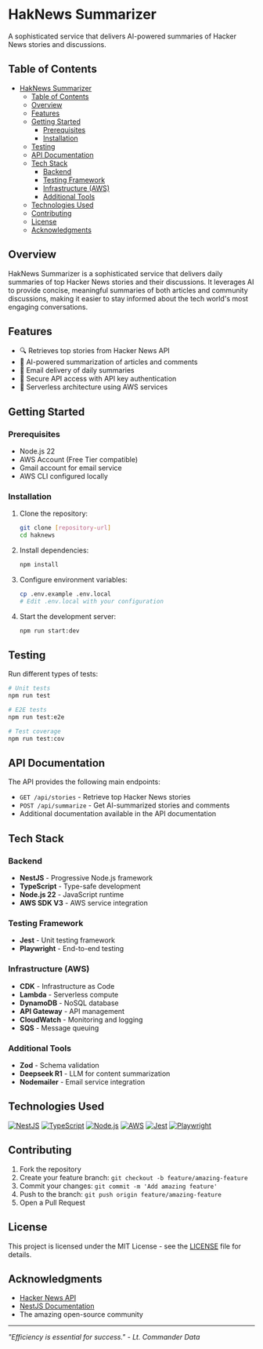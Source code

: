 # HakNews Summarizer

A sophisticated service that delivers AI-powered summaries of Hacker News stories and discussions.

## Table of Contents

- [HakNews Summarizer](#haknews-summarizer)
  - [Table of Contents](#table-of-contents)
  - [Overview](#overview)
  - [Features](#features)
  - [Getting Started](#getting-started)
    - [Prerequisites](#prerequisites)
    - [Installation](#installation)
  - [Testing](#testing)
  - [API Documentation](#api-documentation)
  - [Tech Stack](#tech-stack)
    - [Backend](#backend)
    - [Testing Framework](#testing-framework)
    - [Infrastructure (AWS)](#infrastructure-aws)
    - [Additional Tools](#additional-tools)
  - [Technologies Used](#technologies-used)
  - [Contributing](#contributing)
  - [License](#license)
  - [Acknowledgments](#acknowledgments)

## Overview

HakNews Summarizer is a sophisticated service that delivers daily summaries of top Hacker News stories and their discussions. It leverages AI to provide concise, meaningful summaries of both articles and community discussions, making it easier to stay informed about the tech world's most engaging conversations.

## Features

- 🔍 Retrieves top stories from Hacker News API
- 📝 AI-powered summarization of articles and comments
- 📧 Email delivery of daily summaries
- 🔐 Secure API access with API key authentication
- 🚀 Serverless architecture using AWS services

## Getting Started

### Prerequisites

- Node.js 22
- AWS Account (Free Tier compatible)
- Gmail account for email service
- AWS CLI configured locally

### Installation

1. Clone the repository:

   ```bash
   git clone [repository-url]
   cd haknews
   ```

2. Install dependencies:

   ```bash
   npm install
   ```

3. Configure environment variables:

   ```bash
   cp .env.example .env.local
   # Edit .env.local with your configuration
   ```

4. Start the development server:
   ```bash
   npm run start:dev
   ```

## Testing

Run different types of tests:

```bash
# Unit tests
npm run test

# E2E tests
npm run test:e2e

# Test coverage
npm run test:cov
```

## API Documentation

The API provides the following main endpoints:

- `GET /api/stories` - Retrieve top Hacker News stories
- `POST /api/summarize` - Get AI-summarized stories and comments
- Additional documentation available in the API documentation

## Tech Stack

### Backend

- **NestJS** - Progressive Node.js framework
- **TypeScript** - Type-safe development
- **Node.js 22** - JavaScript runtime
- **AWS SDK V3** - AWS service integration

### Testing Framework

- **Jest** - Unit testing framework
- **Playwright** - End-to-end testing

### Infrastructure (AWS)

- **CDK** - Infrastructure as Code
- **Lambda** - Serverless compute
- **DynamoDB** - NoSQL database
- **API Gateway** - API management
- **CloudWatch** - Monitoring and logging
- **SQS** - Message queuing

### Additional Tools

- **Zod** - Schema validation
- **Deepseek R1** - LLM for content summarization
- **Nodemailer** - Email service integration

## Technologies Used

[![NestJS](https://img.shields.io/badge/NestJS-E0234E?style=flat&logo=nestjs&logoColor=white)](https://nestjs.com/)
[![TypeScript](https://img.shields.io/badge/TypeScript-3178C6?style=flat&logo=typescript&logoColor=white)](https://www.typescriptlang.org/)
[![Node.js](https://img.shields.io/badge/Node.js_22-339933?style=flat&logo=node.js&logoColor=white)](https://nodejs.org/)
[![AWS](https://img.shields.io/badge/AWS-232F3E?style=flat&logo=amazon-aws&logoColor=white)](https://aws.amazon.com/)
[![Jest](https://img.shields.io/badge/Jest-C21325?style=flat&logo=jest&logoColor=white)](https://jestjs.io/)
[![Playwright](https://img.shields.io/badge/Playwright-45ba4b?style=flat&logo=playwright&logoColor=white)](https://playwright.dev/)

## Contributing

1. Fork the repository
2. Create your feature branch: `git checkout -b feature/amazing-feature`
3. Commit your changes: `git commit -m 'Add amazing feature'`
4. Push to the branch: `git push origin feature/amazing-feature`
5. Open a Pull Request

## License

This project is licensed under the MIT License - see the [LICENSE](LICENSE) file for details.

## Acknowledgments

- [Hacker News API](https://github.com/HackerNews/API)
- [NestJS Documentation](https://docs.nestjs.com/)
- The amazing open-source community

---

_"Efficiency is essential for success." - Lt. Commander Data_
